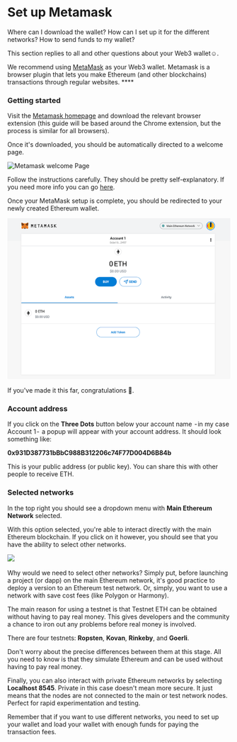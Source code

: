 # Set up Metamask

Where can I download the wallet? How can I set up it for the different networks? How to send funds to my wallet?&#x20;

This section replies to all and other questions about your Web3 wallet:relaxed:.

We recommend using [MetaMask](https://metamask.io) as your Web3 wallet. Metamask is a browser plugin that lets you make Ethereum (and other blockchains) transactions through regular websites. ****&#x20;

### Getting started <a href="#getting-started" id="getting-started"></a>

Visit the [Metamask homepage](https://metamask.io) and download the relevant browser extension (this guide will be based around the Chrome extension, but the process is similar for all browsers).

Once it's downloaded, you should be automatically directed to a welcome page.

![Metamask welcome Page](https://hack.aragon.org/docs/assets/metamask-guide/m-0.png)

Follow the instructions carefully. They should be pretty self-explanatory. If you need more info you can go [here](https://docs.polygon.technology/docs/develop/metamask/hello/).

Once your MetaMask setup is complete, you should be redirected to your newly created Ethereum wallet.



![](<../../../.gitbook/assets/mm account (1).png>)

If you've made it this far, congratulations 🎉.

### Account address <a href="#account-address" id="account-address"></a>

If you click on the **Three Dots** button below your account name  - in my case Account 1 -  a popup will appear with your account address. It should look something like:

**0x931D387731bBbC988B312206c74F77D004D6B84b**

This is your public address (or public key). You can share this with other people to receive ETH.

### Selected networks <a href="#selected-networks" id="selected-networks"></a>

In the top right you should see a dropdown menu with **Main Ethereum Network** selected.

With this option selected, you're able to interact directly with the main Ethereum blockchain. If you click on it however, you should see that you have the ability to select other networks.

![](https://hack.aragon.org/docs/assets/metamask-guide/m-2.png)

Why would we need to select other networks? Simply put, before launching a project (or dapp) on the main Ethereum network, it's good practice to deploy a version to an Ethereum test network. Or, simply,  you want to use a network with save cost fees (like Polygon or Harmony).

The main reason for using a testnet is that Testnet ETH can be obtained without having to pay real money. This gives developers and the community a chance to iron out any problems before real money is involved.

There are four testnets: **Ropsten**, **Kovan**, **Rinkeby**, and **Goerli**.

Don't worry about the precise differences between them at this stage. All you need to know is that they simulate Ethereum and can be used without having to pay real money.

Finally, you can also interact with private Ethereum networks by selecting **Localhost 8545**. Private in this case doesn't mean more secure. It just means that the nodes are not connected to the main or test network nodes. Perfect for rapid experimentation and testing.

Remember that if you want to use different networks, you need to set up your wallet and load your wallet with enough funds for paying the transaction fees.&#x20;

#### &#x20;<a href="#account-address" id="account-address"></a>



~~~~







